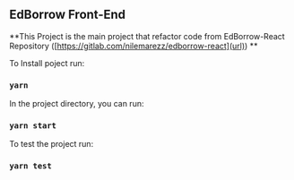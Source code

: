 ## EdBorrow Front-End
**This Project is the main project that refactor code from EdBorrow-React Repository ([https://gitlab.com/nilemarezz/edborrow-react](url)) **

To Install poject run:
### `yarn`

In the project directory, you can run:
### `yarn start`

To test the project run:
### `yarn test`

